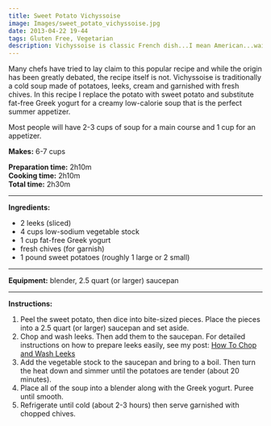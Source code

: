 ```yaml
---
title: Sweet Potato Vichyssoise
image: Images/sweet_potato_vichyssoise.jpg
date: 2013-04-22 19-44
tags: Gluten Free, Vegetarian
description: Vichyssoise is classic French dish...I mean American...wait, no French...
---
```

Many chefs have tried to lay claim to this popular recipe and while the origin has been greatly debated, the recipe itself is not. Vichyssoise is traditionally a cold soup made of potatoes, leeks, cream and garnished with fresh chives. In this recipe I replace the potato with sweet potato and substitute fat-free Greek yogurt for a creamy low-calorie soup that is the perfect summer appetizer.

Most people will have 2-3 cups of soup for a main course and 1 cup for an appetizer. 


**Makes:** 6-7 cups

**Preparation time:** 2h10m  
**Cooking time:** 2h10m  
**Total time:** 2h30m

---

**Ingredients:**

- 2 leeks (sliced)
- 4 cups low-sodium vegetable stock
- 1 cup fat-free Greek yogurt
-  fresh chives (for garnish)
- 1 pound sweet potatoes (roughly 1 large or 2 small)


---

**Equipment:** blender, 2.5 quart (or larger) saucepan 

---

**Instructions:**

1. Peel the sweet potato, then dice into bite-sized pieces. Place the pieces into a 2.5 quart (or larger) saucepan and set aside.
1. Chop and wash leeks. Then add them to the saucepan. For detailed instructions on how to prepare leeks easily, see my post: [How To Chop and Wash Leeks](https://wafflehearts.com/howtos/how_to_chop_and_wash_leeks)
1. Add the vegetable stock to the saucepan and bring to a boil. Then turn the heat down and simmer until the potatoes are tender (about 20 minutes). 
1. Place all of the soup into a blender along with the Greek yogurt. Puree until smooth. 
1. Refrigerate until cold (about 2-3 hours) then serve garnished with chopped chives.

